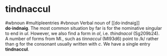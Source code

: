 # tindnaccul
#wbnoun
#multipleentries
#vbnoun
Verbal noun of [[do·indnaig]] **do·indnaig**. The most common situation by far is for the nominative singular to end in *ul*. However, we also find a form in *ol*, i.e. *thindnacol* (Sg209b24). A number of forms from Ml., such as *tinnaccul* (Ml93d6) point to /k/ rather than g for the consonant usually written with *c*. We have a single entry **tindnaccul**.